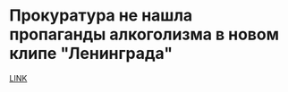 # Прокуратура не нашла пропаганды алкоголизма в новом клипе "Ленинграда"



[LINK](https://varlamov.ru/1734785.html)